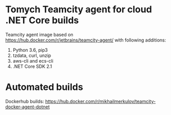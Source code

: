 # Tomych Teamcity agent for cloud .NET Core builds

Teamcity agent image based on https://hub.docker.com/r/jetbrains/teamcity-agent/ with following additions:

1. Python 3.6, pip3
2. tzdata, curl, unzip
3. aws-cli and ecs-cli
4. .NET Core SDK 2.1

# Automated builds

Dockerhub builds: https://hub.docker.com/r/mikhailmerkulov/teamcity-docker-agent-dotnet
